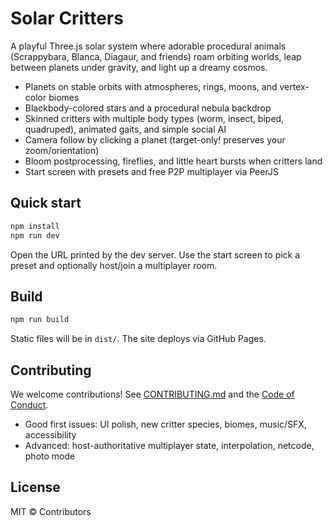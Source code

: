 # Solar Critters

A playful Three.js solar system where adorable procedural animals (Scrappybara, Blanca, Diagaur, and friends) roam orbiting worlds, leap between planets under gravity, and light up a dreamy cosmos.

- Planets on stable orbits with atmospheres, rings, moons, and vertex-color biomes
- Blackbody-colored stars and a procedural nebula backdrop
- Skinned critters with multiple body types (worm, insect, biped, quadruped), animated gaits, and simple social AI
- Camera follow by clicking a planet (target-only! preserves your zoom/orientation)
- Bloom postprocessing, fireflies, and little heart bursts when critters land
- Start screen with presets and free P2P multiplayer via PeerJS

## Quick start

```bash
npm install
npm run dev
```

Open the URL printed by the dev server. Use the start screen to pick a preset and optionally host/join a multiplayer room.

## Build

```bash
npm run build
```

Static files will be in `dist/`. The site deploys via GitHub Pages.

## Contributing

We welcome contributions! See [CONTRIBUTING.md](CONTRIBUTING.md) and the [Code of Conduct](CODE_OF_CONDUCT.md).

- Good first issues: UI polish, new critter species, biomes, music/SFX, accessibility
- Advanced: host-authoritative multiplayer state, interpolation, netcode, photo mode

## License

MIT © Contributors
